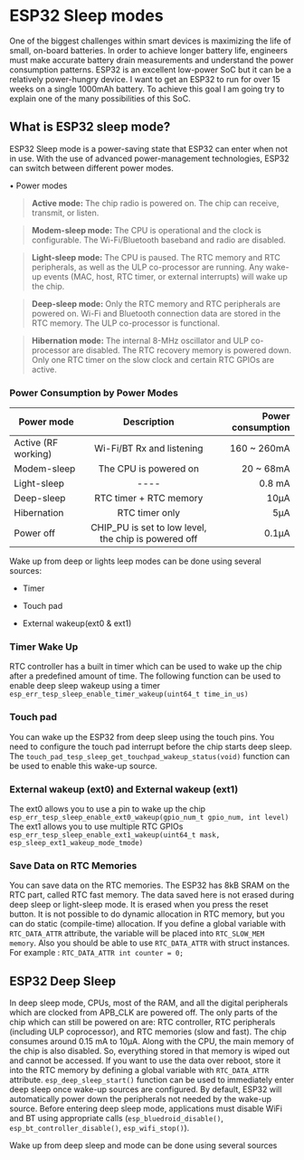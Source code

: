 # ESP32 Sleep modes

One of the biggest challenges within smart devices is maximizing the life of small, on-board batteries. In order to achieve longer battery life, engineers must make accurate battery drain measurements and understand the power consumption patterns. ESP32 is an excellent low-power SoC but it can be a relatively power-hungry device. I want to get an ESP32 to run for over 15 weeks on a single 1000mAh battery. To achieve this goal I am going try to explain one of the many possibilities of this SoC.

## What is ESP32 sleep mode?
ESP32 Sleep mode is a power-saving state that ESP32 can enter when not in use. With the use of advanced power-management technologies, ESP32 can switch between different power modes.

• Power modes
  > **Active mode:** The chip radio is powered on. The chip can receive, transmit, or listen.
  
  > **Modem-sleep mode:** The CPU is operational and the clock is configurable. The Wi-Fi/Bluetooth baseband and radio are disabled.
  
  > **Light-sleep mode:** The CPU is paused. The RTC memory and RTC peripherals, as well as the ULP co-processor are running.  Any wake-up events (MAC, host, RTC timer, or external interrupts) will wake up the chip.
  
  > **Deep-sleep mode:** Only the RTC memory and RTC peripherals are powered on. Wi-Fi and Bluetooth connection data are stored in the RTC memory. The ULP co-processor is functional.
  
  > **Hibernation mode:** The internal 8-MHz oscillator and ULP co-processor are disabled. The RTC recovery memory is powered down. Only one RTC timer on the slow clock and certain RTC GPIOs are active.

### Power Consumption by Power Modes
 | Power mode       | Description           | Power consumption  |
| ------------- |:-------------:| -----:|
| Active (RF working) | Wi-Fi/BT Rx and listening | 160 ~ 260mA |
|Modem-sleep |The CPU is powered on | 20 ~ 68mA |
| Light-sleep  | ---- |0.8 mA |
| Deep-sleep  |RTC timer + RTC memory |10µA |
| Hibernation  | RTC timer only |5µA |
| Power off  | CHIP_PU is set to low level, the chip is powered off |0.1µA |

Wake up from deep or lights leep modes can be done using several sources:
- Timer

- Touch pad

- External wakeup(ext0 & ext1)

### Timer Wake Up
RTC controller has a built in timer which can be used to wake up the chip after a predefined amount of time. The following function can be used to enable deep sleep wakeup using a timer ```esp_err_tesp_sleep_enable_timer_wakeup(uint64_t time_in_us)```

### Touch pad
You can wake up the ESP32 from deep sleep using the touch pins. You need to configure the touch pad interrupt before the chip starts deep sleep.   The ```touch_pad_tesp_sleep_get_touchpad_wakeup_status(void)``` function can be used to enable this wake-up source.

### External wakeup (ext0) and External wakeup (ext1)
The ext0 allows you to use a pin to wake up the chip ```esp_err_tesp_sleep_enable_ext0_wakeup(gpio_num_t gpio_num, int level)```
The ext1 allows you to use multiple RTC GPIOs ```esp_err_tesp_sleep_enable_ext1_wakeup(uint64_t mask, esp_sleep_ext1_wakeup_mode_tmode)```

### Save Data on RTC Memories
You can save data on the RTC memories. The ESP32 has 8kB SRAM on the RTC part, called RTC fast memory. The data saved here is not erased during deep sleep or light-sleep mode. It is erased when you press the reset button. It is not possible to do dynamic allocation in RTC memory, but you can do static (compile-time) allocation. If you define a global variable with ```RTC_DATA_ATTR``` attribute, the variable will be placed into ```RTC_SLOW_MEM memory```. Also you should be able to use ```RTC_DATA_ATTR``` with struct instances.
For example : ```RTC_DATA_ATTR int counter = 0;```

## ESP32 Deep Sleep
In deep sleep mode, CPUs, most of the RAM, and all the digital peripherals which are clocked from APB_CLK are powered off. The only parts of the chip which can still be powered on are: RTC controller, RTC peripherals (including ULP coprocessor), and RTC memories (slow and fast). The chip consumes around 0.15 mA to 10µA. Along with the CPU, the main memory of the chip is also disabled. So, everything stored in that memory is wiped out and cannot be accessed. If you want to use the data over reboot, store it into the RTC memory by defining a global variable with ```RTC_DATA_ATTR``` attribute. ```esp_deep_sleep_start()``` function can be used to immediately enter deep sleep once wake-up sources are configured. By default, ESP32 will automatically power down the peripherals not needed by the wake-up source. Before entering deep sleep mode, applications must disable WiFi and BT using appropriate calls (```esp_bluedroid_disable()```, ```esp_bt_controller_disable()```, ```esp_wifi_stop()```). 

Wake up from deep sleep and  mode can be done using several sources
